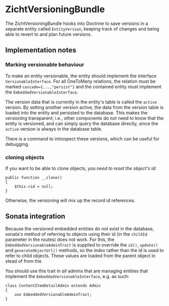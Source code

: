 # ZichtVersioningBundle #

The ZichtVersioningBundle hooks into Doctrine to save versions in a separate entity
called `EntityVersion`, keeping track of changes and being able to revert to and
plan future versions.

## Implementation notes ##

### Marking versionable behaviour ###
To make an entity versionable, the entity should implement the interface 
`VersionableInterface`. For all OneToMany relations, the relation must be marked
`cascade={...,"persist"}` and the contained entity must implement the
`EmbeddedVersionableInterface`. 

The version data that is currently in the entity's table is called the `active`
version. By setting another version active, the data from the version table
is loaded into the entity and persisted to the database. This makes the 
versioning transparent; i.e., other components do not need to know that the
entity is versioned, and can simply query the database directly, since the 
`active` version is always in the database table.

There is a command to introspect these versions, which can be useful for
debugging. 

### cloning objects ###
If you want to be able to clone objects, you *need to reset the object's id*:

```
public function __clone()
{
    $this->id = null;
}
```

Otherwise, the versioning will mix up the record id references. 

## Sonata integration ##
Because the versioned embedded entities do not exist in the database, sonata's
method of referring to objects using their id (in the `childId` parameter in the
routes) does not work. For this, the `EmbeddedVersionableAdminTrait` is supplied
to override the `id()`, `update()` and `generateObjectUrl()` methods, so the
*index* rather than the id is used to refer to child objects. These values
are loaded from the parent object in stead of from the 

You should use this trait in *all* admins that are managing entities that
implement the `EmbeddedVersionableInterface`, e.g. as such:

```
class ContentItemDetailAdmin extends Admin
{
    use EmbeddedVersionableAdminTrait;
}
